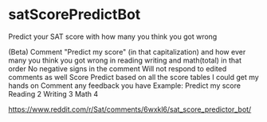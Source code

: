 # satScorePredictBot
Predict your SAT score with how many you think you got wrong

(Beta)
Comment "Predict my score" (in that capitalization) and how ever many you think you got wrong in reading writing and math(total) in that order
No negative signs in the comment Will not respond to edited comments as well
Score Predict based on all the score tables I could get my hands on Comment any feedback you have
Example: Predict my score Reading 2 Writing 3 Math 4


https://www.reddit.com/r/Sat/comments/6wxkl6/sat_score_predictor_bot/
